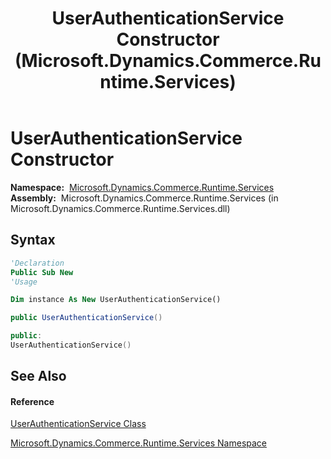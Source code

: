 ﻿---
title: UserAuthenticationService Constructor  (Microsoft.Dynamics.Commerce.Runtime.Services)
TOCTitle: UserAuthenticationService Constructor
ms:assetid: M:Microsoft.Dynamics.Commerce.Runtime.Services.UserAuthenticationService.#ctor
ms:mtpsurl: https://technet.microsoft.com/en-us/library/microsoft.dynamics.commerce.runtime.services.userauthenticationservice.userauthenticationservice(v=AX.60)
ms:contentKeyID: 62204244
ms.date: 05/18/2015
mtps_version: v=AX.60
f1_keywords:
- Microsoft.Dynamics.Commerce.Runtime.Services.UserAuthenticationService.#ctor
dev_langs:
- CSharp
- C++
- VB
---

# UserAuthenticationService Constructor

**Namespace:**  [Microsoft.Dynamics.Commerce.Runtime.Services](microsoft-dynamics-commerce-runtime-services-namespace.md)  
**Assembly:**  Microsoft.Dynamics.Commerce.Runtime.Services (in Microsoft.Dynamics.Commerce.Runtime.Services.dll)

## Syntax

``` vb
'Declaration
Public Sub New
'Usage

Dim instance As New UserAuthenticationService()
```

``` csharp
public UserAuthenticationService()
```

``` c++
public:
UserAuthenticationService()
```

## See Also

#### Reference

[UserAuthenticationService Class](userauthenticationservice-class-microsoft-dynamics-commerce-runtime-services.md)

[Microsoft.Dynamics.Commerce.Runtime.Services Namespace](microsoft-dynamics-commerce-runtime-services-namespace.md)

